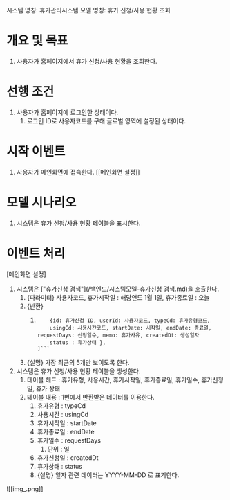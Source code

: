 시스템 명칭: 휴가관리시스템
모델 명칭: 휴가 신청/사용 현황 조회

# 개요 및 목표
1. 사용자가 홈페이지에서 휴가 신청/사용 현황을 조회한다.

# 선행 조건
1. 사용자가 홈페이지에 로그인한 상태이다.
	1. 로그인 ID로 사용자코드를 구해 글로벌 영역에 설정된 상태이다.

# 시작 이벤트
1. 사용자가 메인화면에 접속한다. [[메인화면 설정]]

# 모델 시나리오
1. 시스템은 휴가 신청/사용 현황 테이블을 표시한다.

# 이벤트 처리
[메인화면 설정]
1. 시스템은 ["휴가신청 검색"](/백엔드/시스템모델-휴가신청 검색.md)을 호출한다.
	1. {파라미터} 사용자코드, 휴가시작일 : 해당연도 1월 1일, 휴가종료일 : 오늘
	2. {반환}
		1. ```[ 
			   {id: 휴가신청 ID, userId: 사용자코드, typeCd: 휴가유형코드, 
			   usingCd: 사용시간코드, startDate: 시작일, endDate: 종료일, requestDays: 신청일수, memo: 휴가사유, createdDt: 생성일자
			   status : 휴가상태 },
		   ]```
	3. {설명} 가장 최근의 5개만 보이도록 한다.
2. 시스템은 휴가 신청/사용 현황 테이블을 생성한다.
	1. 테이블 헤드 : 휴가유형, 사용시간, 휴가시작일, 휴가종료일, 휴가일수, 휴가신청일, 휴가 상태
	2. 테이블 내용 : 1번에서 반환받은 데이터를 이용한다.
		1. 휴가유형 : typeCd
		2. 사용시간 : usingCd
		3. 휴가시작일 : startDate
		4. 휴가종료일 : endDate
		5. 휴가일수 : requestDays
			1. 단위 : 일
		6. 휴가신청일 : createdDt
		7. 휴가상태 : status
		8. {설명} 일자 관련 데이터는 YYYY-MM-DD 로 표기한다.

![[img_.png]]